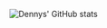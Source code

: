 ![Dennys' GitHub stats](https://github-readme-stats.vercel.app/api?username=devnnys&count_private=true)

